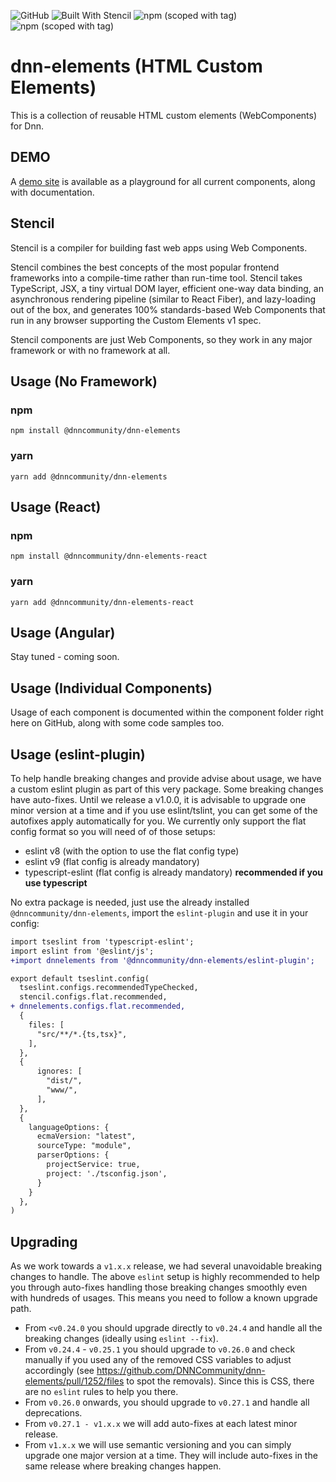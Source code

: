 ![GitHub](https://img.shields.io/github/license/dnncommunity/dnn-elements)
![Built With Stencil](https://img.shields.io/badge/-Built%20With%20Stencil-16161d.svg?logo=data%3Aimage%2Fsvg%2Bxml%3Bbase64%2CPD94bWwgdmVyc2lvbj0iMS4wIiBlbmNvZGluZz0idXRmLTgiPz4KPCEtLSBHZW5lcmF0b3I6IEFkb2JlIElsbHVzdHJhdG9yIDE5LjIuMSwgU1ZHIEV4cG9ydCBQbHVnLUluIC4gU1ZHIFZlcnNpb246IDYuMDAgQnVpbGQgMCkgIC0tPgo8c3ZnIHZlcnNpb249IjEuMSIgaWQ9IkxheWVyXzEiIHhtbG5zPSJodHRwOi8vd3d3LnczLm9yZy8yMDAwL3N2ZyIgeG1sbnM6eGxpbms9Imh0dHA6Ly93d3cudzMub3JnLzE5OTkveGxpbmsiIHg9IjBweCIgeT0iMHB4IgoJIHZpZXdCb3g9IjAgMCA1MTIgNTEyIiBzdHlsZT0iZW5hYmxlLWJhY2tncm91bmQ6bmV3IDAgMCA1MTIgNTEyOyIgeG1sOnNwYWNlPSJwcmVzZXJ2ZSI%2BCjxzdHlsZSB0eXBlPSJ0ZXh0L2NzcyI%2BCgkuc3Qwe2ZpbGw6I0ZGRkZGRjt9Cjwvc3R5bGU%2BCjxwYXRoIGNsYXNzPSJzdDAiIGQ9Ik00MjQuNywzNzMuOWMwLDM3LjYtNTUuMSw2OC42LTkyLjcsNjguNkgxODAuNGMtMzcuOSwwLTkyLjctMzAuNy05Mi43LTY4LjZ2LTMuNmgzMzYuOVYzNzMuOXoiLz4KPHBhdGggY2xhc3M9InN0MCIgZD0iTTQyNC43LDI5Mi4xSDE4MC40Yy0zNy42LDAtOTIuNy0zMS05Mi43LTY4LjZ2LTMuNkgzMzJjMzcuNiwwLDkyLjcsMzEsOTIuNyw2OC42VjI5Mi4xeiIvPgo8cGF0aCBjbGFzcz0ic3QwIiBkPSJNNDI0LjcsMTQxLjdIODcuN3YtMy42YzAtMzcuNiw1NC44LTY4LjYsOTIuNy02OC42SDMzMmMzNy45LDAsOTIuNywzMC43LDkyLjcsNjguNlYxNDEuN3oiLz4KPC9zdmc%2BCg%3D%3D&colorA=16161d&style=flat-square)
![npm (scoped with tag)](https://img.shields.io/npm/v/@dnncommunity/dnn-elements/latest)
![npm (scoped with tag)](https://img.shields.io/npm/v/@dnncommunity/dnn-elements/next)

# dnn-elements (HTML Custom Elements)
This is a collection of reusable HTML custom elements (WebComponents) for Dnn.

## DEMO
A [demo site](https://dnncommunity.github.io/dnn-elements/) is available as a playground for all current components, along with documentation.

## Stencil
Stencil is a compiler for building fast web apps using Web Components.

Stencil combines the best concepts of the most popular frontend frameworks into a compile-time rather than run-time tool.  Stencil takes TypeScript, JSX, a tiny virtual DOM layer, efficient one-way data binding, an asynchronous rendering pipeline (similar to React Fiber), and lazy-loading out of the box, and generates 100% standards-based Web Components that run in any browser supporting the Custom Elements v1 spec.

Stencil components are just Web Components, so they work in any major framework or with no framework at all.

## Usage (No Framework)
### npm
`npm install @dnncommunity/dnn-elements`

### yarn
`yarn add @dnncommunity/dnn-elements`

## Usage (React)
### npm
`npm install @dnncommunity/dnn-elements-react`

### yarn
`yarn add @dnncommunity/dnn-elements-react`

## Usage (Angular)
Stay tuned - coming soon.

## Usage (Individual Components)
Usage of each component is documented within the component folder right here on GitHub, along with some code samples too.

## Usage (eslint-plugin)
To help handle breaking changes and provide advise about usage, we have a custom eslint plugin as part of this very package. Some breaking changes have auto-fixes. Until we release a v1.0.0, it is advisable to upgrade one minor version at a time and if you use eslint/tslint, you can get some of the autofixes apply automatically for you. We currently only support the flat config format so you will need of of those setups:
- eslint v8 (with the option to use the flat config type)
- eslint v9 (flat config is already mandatory)
- typescript-eslint (flat config is already mandatory) **recommended if you use typescript**

No extra package is needed, just use the already installed `@dnncommunity/dnn-elements`, import the `eslint-plugin` and use it in your config:

```diff
import tseslint from 'typescript-eslint';
import eslint from '@eslint/js';
+import dnnelements from '@dnncommunity/dnn-elements/eslint-plugin';

export default tseslint.config(
  tseslint.configs.recommendedTypeChecked,
  stencil.configs.flat.recommended,
+ dnnelements.configs.flat.recommended,
  {
    files: [
      "src/**/*.{ts,tsx}",
    ],
  },
  {
      ignores: [
        "dist/",
        "www/",
      ],
  },
  {
    languageOptions: {
      ecmaVersion: "latest",
      sourceType: "module",
      parserOptions: {
        projectService: true,
        project: './tsconfig.json',
      }
    }
  },
)
```

## Upgrading
As we work towards a `v1.x.x` release, we had several unavoidable breaking changes to handle. The above `eslint` setup is highly recommended to help you through auto-fixes handling those breaking changes smoothly even with hundreds of usages. This means you need to follow a known upgrade path.

- From `<v0.24.0` you should upgrade directly to `v0.24.4` and handle all the breaking changes (ideally using `eslint --fix`).
- From `v0.24.4` - `v0.25.1` you should upgrade to `v0.26.0` and check manually if you used any of the removed CSS variables to adjust accordingly (see https://github.com/DNNCommunity/dnn-elements/pull/1252/files to spot the removals). Since this is CSS, there are no `eslint` rules to help you there.
- From `v0.26.0` onwards, you should upgrade to `v0.27.1` and handle all deprecations.
- From `v0.27.1 - v1.x.x` we will add auto-fixes at each latest minor release.
- From `v1.x.x` we will use semantic versioning and you can simply upgrade one major version at a time. They will include auto-fixes in the same release where breaking changes happen.
